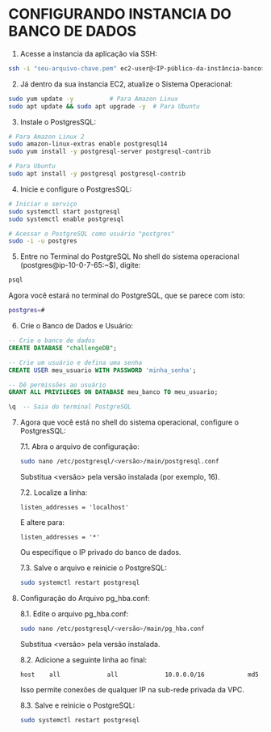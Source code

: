 # CONFIGURANDO INSTANCIA DO BANCO DE DADOS

1. Acesse a instancia da aplicação via SSH:

```bash
ssh -i "seu-arquivo-chave.pem" ec2-user@<IP-público-da-instância-banco>
```

2. Já dentro da sua instancia EC2, atualize o Sistema Operacional:

```bash
sudo yum update -y          # Para Amazon Linux
sudo apt update && sudo apt upgrade -y  # Para Ubuntu
```

3. Instale o PostgresSQL:

```bash
# Para Amazon Linux 2
sudo amazon-linux-extras enable postgresql14
sudo yum install -y postgresql-server postgresql-contrib

# Para Ubuntu
sudo apt install -y postgresql postgresql-contrib
```

4. Inicie e configure o PostgresSQL:

```bash
# Iniciar o serviço
sudo systemctl start postgresql
sudo systemctl enable postgresql

# Acessar o PostgreSQL como usuário "postgres"
sudo -i -u postgres
```

5. Entre no Terminal do PostgreSQL
   No shell do sistema operacional (postgres@ip-10-0-7-65:~$), digite:

```bash
psql
```

Agora você estará no terminal do PostgreSQL, que se parece com isto:

```bash
postgres=#
```

6. Crie o Banco de Dados e Usuário:

```sql
-- Crie o banco de dados
CREATE DATABASE "challengeDB";

-- Crie um usuário e defina uma senha
CREATE USER meu_usuario WITH PASSWORD 'minha_senha';

-- Dê permissões ao usuário
GRANT ALL PRIVILEGES ON DATABASE meu_banco TO meu_usuario;

\q  -- Saia do terminal PostgreSQL
```

7. Agora que você está no shell do sistema operacional, configure o PostgresSQL:

   7.1. Abra o arquivo de configuração:

   ```bash
   sudo nano /etc/postgresql/<versão>/main/postgresql.conf
   ```

   Substitua <versão> pela versão instalada (por exemplo, 16).

   7.2. Localize a linha:

   ```plaitext
   listen_addresses = 'localhost'
   ```

   E altere para:

   ```plaitext
   listen_addresses = '*'
   ```

   Ou especifique o IP privado do banco de dados.

   7.3. Salve o arquivo e reinicie o PostgreSQL:

   ```bash
   sudo systemctl restart postgresql
   ```

8. Configuração do Arquivo pg_hba.conf:

   8.1. Edite o arquivo pg_hba.conf:

   ```bash
   sudo nano /etc/postgresql/<versão>/main/pg_hba.conf
   ```

   Substitua <versão> pela versão instalada.

   8.2. Adicione a seguinte linha ao final:

   ```plaintext
   host    all             all             10.0.0.0/16            md5
   ```

   Isso permite conexões de qualquer IP na sub-rede privada da VPC.

   8.3. Salve e reinicie o PostgreSQL:

   ```bash
   sudo systemctl restart postgresql
   ```
